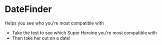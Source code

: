 # DateFinder
Helps you see who you're most compatible with
- Take the test to see which Super Heroine you're most compatible with
- Then take her out on a date! 
